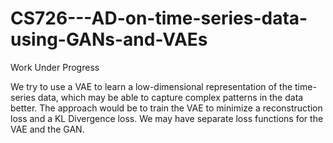 # CS726---AD-on-time-series-data-using-GANs-and-VAEs

Work Under Progress


We try to use a VAE to learn a low-dimensional representation of the time-series data, which may be able to capture complex patterns in the data better. The approach would be to train the VAE to minimize a reconstruction loss and a KL Divergence loss. We may have separate loss functions for the VAE and the GAN.
